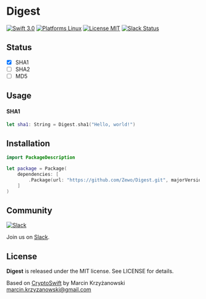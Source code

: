 Digest
========

[![Swift 3.0](https://img.shields.io/badge/Swift-3.0-orange.svg?style=flat)](https://developer.apple.com/swift/)
[![Platforms Linux](https://img.shields.io/badge/Platforms-Linux-lightgray.svg?style=flat)](https://developer.apple.com/swift/)
[![License MIT](https://img.shields.io/badge/License-MIT-blue.svg?style=flat)](https://tldrlegal.com/license/mit-license)
[![Slack Status](https://zewo-slackin.herokuapp.com/badge.svg)](http://slack.zewo.io)

## Status

- [x] SHA1
- [ ] SHA2
- [ ] MD5

## Usage

#### SHA1

```swift
let sha1: String = Digest.sha1("Hello, world!")
```

## Installation

```swift
import PackageDescription

let package = Package(
	dependencies: [
		.Package(url: "https://github.com/Zewo/Digest.git", majorVersion: 0, minor: 0)
	]
)

```

## Community

[![Slack](http://s13.postimg.org/ybwy92ktf/Slack.png)](http://slack.zewo.io)

Join us on [Slack](http://slack.zewo.io).

License
-------

**Digest** is released under the MIT license. See LICENSE for details.

Based on [CryptoSwift](https://github.com/krzyzanowskim/CryptoSwift) by Marcin Krzyżanowski <marcin.krzyzanowski@gmail.com>
